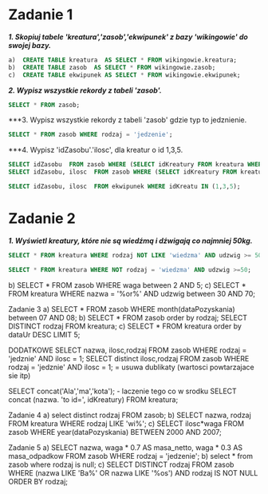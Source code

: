 # Zadanie 1

***1. Skopiuj tabele 'kreatura','zasob','ekwipunek' z bazy 'wikingowie' do swojej bazy.***

```sql
a)  CREATE TABLE kreatura  AS SELECT * FROM wikingowie.kreatura;
b)  CREATE TABLE zasob  AS SELECT * FROM wikingowie.zasob;
c)  CREATE TABLE ekwipunek AS SELECT * FROM wikingowie.ekwipunek;
```

***2. Wypisz wszystkie rekordy z tabeli 'zasob'.***

```sql
SELECT * FROM zasob;
```

***3. Wypisz wszystkie rekordy z tabeli 'zasob' gdzie typ to jedznienie.

```sql
SELECT * FROM zasob WHERE rodzaj = 'jedzenie';
```

***4. Wypisz 'idZasobu'.'ilosc', dla kreatur o id 1,3,5.

```sql
SELECT idZasobu  FROM zasob WHERE (SELECT idKreatury FROM kreatura WHERE idKreatury = 5);
SELECT idZasobu, ilosc  FROM zasob WHERE (SELECT idKreatury FROM kreatura WHERE idKreatury = 1);

SELECT idZasobu, ilosc  FROM ekwipunek WHERE idKreatu IN (1,3,5); 
```

# Zadanie 2 
***1. Wyświetl kreatury, które nie są wiedźmą i dźwigają co najmniej 50kg.*** 

```sql
SELECT * FROM kreatura WHERE rodzaj NOT LIKE 'wiedzma' AND udzwig >= 50;

SELECT * FROM kreatura WHERE NOT rodzaj = 'wiedzma' AND udzwig >=50;
```

b) SELECT * FROM zasob WHERE waga between 2 AND 5;
c)  SELECT * FROM kreatura WHERE nazwa = '%or%' AND udzwig between 30 AND 70;

Zadanie 3 
a) SELECT * FROM zasob WHERE month(dataPozyskania) between 07 AND 08;
b) SELECT * FROM zasob order by rodzaj;
SELECT DISTINCT rodzaj FROM kreatura;
c) SELECT * FROM kreatura order by dataUr DESC LIMIT 5;

DODATKOWE
SELECT nazwa, ilosc,rodzaj FROM zasob WHERE rodzaj = 'jedznie' AND ilosc = 1;
SELECT distinct ilosc,rodzaj FROM zasob WHERE rodzaj = 'jedznie' AND ilosc = 1; = usuwa dublikaty (wartosci powtarzajace sie itp)

SELECT concat('Ala','ma','kota'); - laczenie tego co w srodku
SELECT concat (nazwa. 'to id=', idKreatury) FROM kreatura;

Zadanie 4
a) select distinct rodzaj FROM zasob;
b) SELECT nazwa, rodzaj FROM kreatura WHERE rodzaj LIKE 'wi%';
c) SELECT ilosc*waga FROM zasob WHERE year(dataPozyskania) BETWEEN 2000 AND 2007;

Zadanie 5
a) SELECT nazwa, waga * 0.7 AS masa_netto, waga * 0.3 AS masa_odpadkow
FROM zasob
WHERE rodzaj = 'jedzenie';
b) select * from zasob where rodzaj is null;
c) SELECT DISTINCT rodzaj FROM zasob WHERE (nazwa LIKE 'Ba%' OR nazwa LIKE '%os') AND rodzaj IS NOT NULL
ORDER BY rodzaj;

